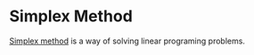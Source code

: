 # Simplex Method
[Simplex method](https://www.britannica.com/topic/simplex-method) is a way of solving linear programing problems.
